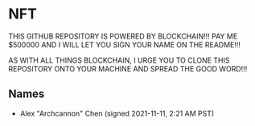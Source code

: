 # NFT
THIS GITHUB REPOSITORY IS POWERED BY BLOCKCHAIN!!! PAY ME $500000 AND I WILL LET YOU SIGN YOUR NAME ON THE README!!! 

AS WITH ALL THINGS BLOCKCHAIN, I URGE YOU TO CLONE THIS REPOSITORY ONTO YOUR MACHINE AND SPREAD THE GOOD WORD!!!

## Names
- Alex "Archcannon" Chen (signed 2021-11-11, 2:21 AM PST)
